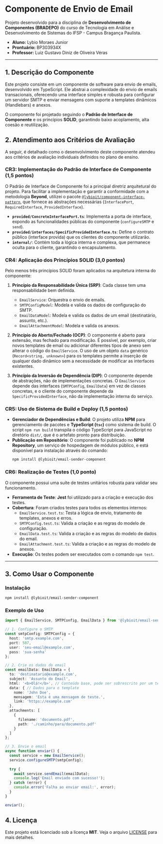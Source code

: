 # Componente de Envio de Email

Projeto desenvolvido para a disciplina de **Desenvolvimento de Componentes (BRADEPO)** do curso de Tecnologia em Análise e Desenvolvimento de Sistemas do IFSP - Campus Bragança Paulista.

- **Aluno:** Lybio Moraes Junior
- **Prontuário:** BP303934X
- **Professor:** Luiz Gustavo Diniz de Oliveira Véras

---

## 1. Descrição do Componente

Este projeto consiste em um componente de software para envio de emails, desenvolvido em TypeScript. Ele abstrai a complexidade do envio de emails transacionais, oferecendo uma interface simples e robusta para configurar um servidor SMTP e enviar mensagens com suporte a templates dinâmicos (Handlebars) e anexos.

O componente foi projetado seguindo o **Padrão de Interface de Componente** e os princípios **SOLID**, garantindo baixo acoplamento, alta coesão e reutilização.

## 2. Atendimento aos Critérios de Avaliação

A seguir, é detalhado como o desenvolvimento deste componente atendeu aos critérios de avaliação individuais definidos no plano de ensino.

### CR3: Implementação do Padrão de Interface de Componente (1,5 pontos)

O Padrão de Interface de Componente foi a principal diretriz arquitetural do projeto. Para facilitar a implementação e garantir a conformidade com a metodologia **Beyond**, utilizei o pacote [`@lybioit/component-interface-pattern`](https://www.npmjs.com/package/@lybioit/component-interface-pattern), que fornece as abstrações necessárias (`InterfacePort`, `RequiredInterface`, `ProvidedInterface`).

- **`provided/ConcreteInterfacePort.ts`**: Implementa a porta de interface, expondo as funcionalidades públicas do componente (`configureSMTP` e `send`).
- **`provided/interfaces/SpecificProvidedInterface.ts`**: Define o contrato público (interface provida) que os clientes do componente utilizarão.
- **`internal/`**: Contém toda a lógica interna e complexa, que permanece oculta para o cliente, garantindo o encapsulamento.

### CR4: Aplicação dos Princípios SOLID (3,0 pontos)

Pelo menos três princípios SOLID foram aplicados na arquitetura interna do componente:

1.  **Princípio da Responsabilidade Única (SRP)**: Cada classe tem uma responsabilidade bem definida.
    -   `EmailService`: Orquestra o envio de emails.
    -   `SMTPConfigModel`: Modela e valida os dados de configuração do SMTP.
    -   `EmailDataModel`: Modela e valida os dados de um email (destinatário, assunto, etc.).
    -   `EmailAttachmentModel`: Modela e valida os anexos.

2.  **Princípio do Aberto/Fechado (OCP)**: O componente é aberto para extensão, mas fechado para modificação. É possível, por exemplo, criar novos templates de email ou adicionar diferentes tipos de anexo sem alterar o código do `EmailService`. O uso de um objeto `data` genérico (`Record<string, unknown>`) para os templates permite a inserção de qualquer dado dinâmico sem a necessidade de modificar as interfaces existentes.

3.  **Princípio da Inversão de Dependência (DIP)**: O componente depende de abstrações, não de implementações concretas. O `EmailService` depende das interfaces (`SMTPConfig`, `EmailData`) em vez de classes concretas, e o cliente do componente depende da `SpecificProvidedInterface`, não da implementação interna do serviço.

### CR5: Uso de Sistema de Build e Deploy (1,5 pontos)

-   **Gerenciador de Dependências e Build**: O projeto utiliza **NPM** para gerenciamento de pacotes e **TypeScript (`tsc`)** como sistema de build. O script `npm run build` transpila o código TypeScript para JavaScript no diretório `dist/`, que é o artefato pronto para distribuição.
-   **Publicação em Repositório**: O componente foi publicado no **NPM Repository**, um serviço de hospedagem de módulos público, e está disponível para instalação através do comando:
    ```bash
    npm install @lybioit/email-sender-component
    ```

### CR6: Realização de Testes (1,0 ponto)

O componente possui uma suíte de testes unitários robusta para validar seu funcionamento.
-   **Ferramenta de Teste**: **Jest** foi utilizado para a criação e execução dos testes.
-   **Cobertura**: Foram criados testes para todos os elementos internos:
    -   `EmailService.test.ts`: Testa a lógica de envio, tratamento de templates, anexos e erros.
    -   `SMTPConfig.test.ts`: Valida a criação e as regras do modelo de configuração.
    -   `EmailData.test.ts`: Valida a criação e as regras do modelo de dados do email.
    -   `EmailAttachment.test.ts`: Valida a criação e as regras do modelo de anexos.
-   **Execução**: Os testes podem ser executados com o comando `npm test`.

---

## 3. Como Usar o Componente

### Instalação
```bash
npm install @lybioit/email-sender-component
```

### Exemplo de Uso
```typescript
import { EmailService, SMTPConfig, EmailData } from '@lybioit/email-sender-component';

// 1. Configure o SMTP
const smtpConfig: SMTPConfig = {
  host: 'smtp.example.com',
  port: 587,
  user: 'seu-email@example.com',
  pass: 'sua-senha'
};

// 2. Crie os dados do email
const emailData: EmailData = {
  to: 'destinatario@example.com',
  subject: 'Assunto do Email',
  html: '<b>Olá!</b>', // Conteúdo base, pode ser sobrescrito por um template
  data: { // Dados para o template
    nome: 'John Doe',
    mensagem: 'Esta é uma mensagem de teste.',
    link: 'https://example.com'
  },
  attachments: [
    {
      filename: 'documento.pdf',
      path: './caminho/para/documento.pdf'
    }
  ]
};

// 3. Envie o email
async function enviar() {
  const service = new EmailService();
  service.configureSMTP(smtpConfig);
  
  try {
    await service.sendEmail(emailData);
    console.log('Email enviado com sucesso!');
  } catch (error) {
    console.error('Falha ao enviar email:', error);
  }
}

enviar();
```

## 4. Licença

Este projeto está licenciado sob a licença **MIT**. Veja o arquivo [LICENSE](./LICENSE) para mais detalhes. 